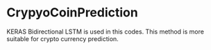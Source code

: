 # CrypyoCoinPrediction

KERAS Bidirectional LSTM is used in this codes. This method is more suitable for crypto currency prediction.

